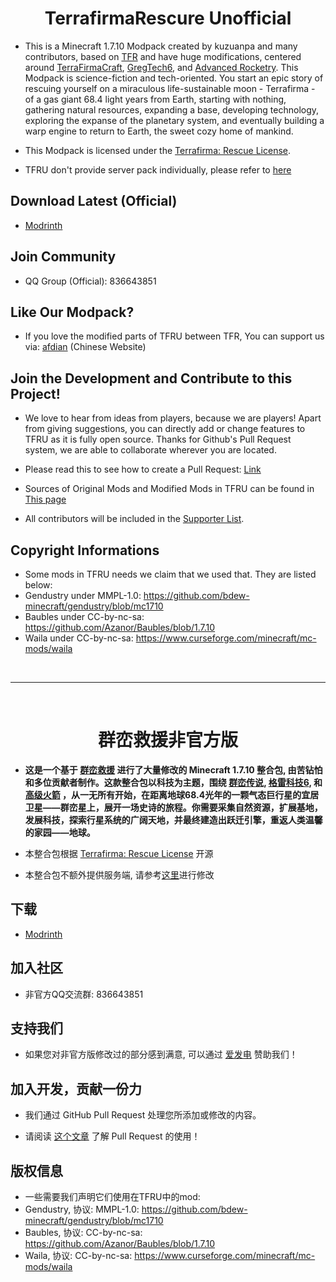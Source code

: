 <!--<p align="center"><img src="https://i.imgur.com/QOZGF4P.png" alt="Logo" width="150"></p>

<h1 align="center">TerrafirmaRescure Unofficial<br>
<a href="https://www.mcbbs.net/thread-977365-1-1.html"><img src="https://img.shields.io/endpoint?style=flat-square&url=https%3A%2F%2Finfo.teammoeg.com%2Ftfrdownloads.json" alt="MCBBS Downloads"></a>
	<a href="https://www.curseforge.com/minecraft/modpacks/terrafirma-rescue"><img src="http://cf.way2muchnoise.eu/title/terrafirma-rescue.svg?badge_style=flat" alt="Curseforge Title"></a>
    <a href="https://www.curseforge.com/minecraft/modpacks/terrafirma-rescue"><img src="http://cf.way2muchnoise.eu/full_terrafirma-rescue_downloads.svg?badge_style=flat" alt="Curseforge Downloads"></a>
    <a href="https://www.curseforge.com/minecraft/modpacks/terrafirma-rescue"><img src="http://cf.way2muchnoise.eu/versions/For%20MC_terrafirma-rescue_all.svg?badge_style=flat" alt="Curseforge Versions"></a><br>
	<a href="https://github.com/kuzuanpa/Modpack-TerraFirma-Rescue-Unofficial/blob/master/LICENSE"><img src="https://img.shields.io/badge/license-tfr%20license-brightgreen?style=flat-square" alt="License"></a>
	<a href="https://github.com/kuzuanpa/Modpack-TerraFirma-Rescue-Unofficial/releases"><img src="https://img.shields.io/github/tag/TerraFirmaRescue/TerraFirma-Rescue-Modpack?style=flat-square" alt="Tags"></a>
	<a href="https://discord.gg/BWn6E94"><img src="https://img.shields.io/badge/discord-chat%20with%20players-pink?style=flat-square" alt="Discord"></a>
	<a href="https://www.patreon.com/TeamMoegProjects"><img src="https://img.shields.io/badge/patreon-support%20the%20devs-orange.svg?style=flat-square" alt="Patreon"></a>
	<a href="https://afdian.net/@teammoeg"><img src="https://img.shields.io/badge/爱发电-赞助我们-blueviolet.svg?style=flat-square" alt="Patreon"></a>
</h1>-->

<h1 align="center">TerrafirmaRescure Unofficial</h1>

- This is a Minecraft 1.7.10 Modpack created by kuzuanpa and many contributors, based on [TFR](https://github.com/TerraFirmaRescue/TerraFirma-Rescue-Modpack) and have huge modifications, centered around [TerraFirmaCraft](https://www.curseforge.com/minecraft/mc-mods/tfcraft), [GregTech6](https://mechaenetia.com/downloads/), and [Advanced Rocketry](https://www.curseforge.com/minecraft/mc-mods/advanced-rocketry). This Modpack is science-fiction and tech-oriented.
  You start an epic story of rescuing yourself on a miraculous life-sustainable moon - Terrafirma - of a gas giant 68.4 light years from Earth,
  starting with nothing, gathering natural resources, expanding a base, developing technology, exploring the expanse of the planetary system,
  and eventually building a warp engine to return to Earth, the sweet cozy home of mankind.

- This Modpack is licensed under the [Terrafirma: Rescue License](https://github.com/TerraFirmaRescue/TerraFirma-Rescue-Modpack/blob/master/LICENSE). 

- TFRU don't provide server pack individually, please refer to [here](./docs/tfru/server.txt)

## Download Latest (Official)

- [Modrinth](https://modrinth.com/modpack/tfru)

## Join Community

- QQ Group (Official): 836643851

## Like Our Modpack?
- If you love the modified parts of TFRU between TFR, You can support us via: [afdian](https://afdian.com/@kuzuanpa) (Chinese Website)

<!--## Support Localization

- Visit the [Localization Port](https://github.com/TerraFirmaRescue/TFR-Localization) of quests for Terrafirma: Rescue. 
  All contributors will be included in the [Supporter List](https://github.com/kuzuanpa/Modpack-TerraFirma-Rescue-Unofficial/blob/master/supporterlist.txt).
-->
## Join the Development and Contribute to this Project!

- We love to hear from ideas from players, because we are players!
  Apart from giving suggestions, you can directly add or change features to TFRU as it is fully open source.
  Thanks for Github's Pull Request system, we are able to collaborate wherever you are located.

- Please read this to see how to create a Pull Request: [Link](https://docs.github.com/en/github/collaborating-with-issues-and-pull-requests/creating-a-pull-request)

- Sources of Original Mods and Modified Mods in TFRU can be found in [This page](https://github.com/kuzuanpa/)

- All contributors will be included in the [Supporter List](https://github.com/kuzuanpa/Modpack-TerraFirma-Rescue-Unofficial/blob/master/contributorList-TFRU.txt).

## Copyright Informations

- Some mods in TFRU needs we claim that we used that. They are listed below:
- Gendustry under MMPL-1.0: https://github.com/bdew-minecraft/gendustry/blob/mc1710
- Baubles under CC-by-nc-sa: https://github.com/Azanor/Baubles/blob/1.7.10
- Waila under CC-by-nc-sa: https://www.curseforge.com/minecraft/mc-mods/waila


<br>

---

<br>

<!--<p align="center"><img src="https://i.imgur.com/QOZGF4P.png" alt="Logo" width="150"></p>-->
<h1 align="center">群峦救援非官方版 </h1>
<!--<a href="https://www.mcbbs.net/thread-977365-1-1.html"><img src="https://img.shields.io/endpoint?style=flat-square&url=https%3A%2F%2Finfo.teammoeg.com%2Ftfrdownloads.json" alt="MCBBS Downloads"></a>
    <a href="https://www.curseforge.com/minecraft/modpacks/terrafirma-rescue"><img src="http://cf.way2muchnoise.eu/title/terrafirma-rescue.svg?badge_style=flat" alt="Curseforge Title"></a>
    <a href="https://www.curseforge.com/minecraft/modpacks/terrafirma-rescue"><img src="http://cf.way2muchnoise.eu/full_terrafirma-rescue_次下载.svg?badge_style=flat" alt="Curseforge Downloads"></a>
    <a href="https://www.curseforge.com/minecraft/modpacks/terrafirma-rescue"><img src="http://cf.way2muchnoise.eu/versions/For%20MC_terrafirma-rescue_all.svg?badge_style=flat" alt="Curseforge Versions"></a><br>
	<a href="https://github.com/kuzuanpa/Modpack-TerraFirma-Rescue-Unofficial/blob/master/LICENSE"><img src="https://img.shields.io/badge/开源协议-tfr%20协议-brightgreen?style=flat-square" alt="License"></a>
	<a href="https://github.com/kuzuanpa/Modpack-TerraFirma-Rescue-Unofficial/issues"><img src="https://img.shields.io/github/issues/TerraFirmaRescue/TerraFirma-Rescue-Modpack?style=flat-square" alt="Issues"></a>
	<a href="https://github.com/kuzuanpa/Modpack-TerraFirma-Rescue-Unofficial/releases"><img src="https://img.shields.io/github/tag/TerraFirmaRescue/TerraFirma-Rescue-Modpack?style=flat-square" alt="Tags"></a>
	<a href="https://discord.gg/BWn6E94"><img src="https://img.shields.io/badge/discord-和玩家聊天-pink?style=flat-square" alt="Discord"></a>
	<a href="https://www.patreon.com/TeamMoegProjects"><img src="https://img.shields.io/badge/patreon-赞助我们-orange.svg?style=flat-square" alt="Patreon"></a>
	<a href="https://afdian.net/@teammoeg"><img src="https://img.shields.io/badge/爱发电-赞助我们-blueviolet.svg?style=flat-square" alt="Patreon"></a><br>
-->

- **这是一个基于 [群峦救援](https://github.com/TerraFirmaRescue/TerraFirma-Rescue-Modpack) 进行了大量修改的 Minecraft 1.7.10 整合包, 由苦钻怕和多位贡献者制作。这款整合包以科技为主题，围绕 [群峦传说](https://www.curseforge.com/minecraft/mc-mods/tfcraft), [格雷科技6](https://mechaenetia.com/downloads/), 和 [高级火箭](https://www.curseforge.com/minecraft/mc-mods/advanced-rocketry) ，从一无所有开始，在距离地球68.4光年的一颗气态巨行星的宜居卫星——群峦星上，展开一场史诗的旅程。你需要采集自然资源，扩展基地，发展科技，探索行星系统的广阔天地，并最终建造出跃迁引擎，重返人类温馨的家园——地球。**

- 本整合包根据 [Terrafirma: Rescue License](https://github.com/TerraFirmaRescue/TerraFirma-Rescue-Modpack/blob/master/LICENSE) 开源

- 本整合包不额外提供服务端, 请参考[这里](./docs/tfru/server.txt)进行修改

## 下载

- [Modrinth](https://modrinth.com/modpack/tfru)

## 加入社区

- 非官方QQ交流群: 836643851

## 支持我们
- 如果您对非官方版修改过的部分感到满意, 可以通过 [爱发电](https://afdian.com/@kuzuanpa) 赞助我们！

## 加入开发，贡献一份力

- 我们通过 GitHub Pull Request 处理您所添加或修改的内容。

- 请阅读 [这个文章](https://github.com/geeeeeeeeek/git-recipes/wiki/3.3-%E5%88%9B%E5%BB%BA-Pull-Request) 了解 Pull Request 的使用！

## 版权信息

- 一些需要我们声明它们使用在TFRU中的mod:
- Gendustry, 协议: MMPL-1.0: https://github.com/bdew-minecraft/gendustry/blob/mc1710
- Baubles, 协议: CC-by-nc-sa: https://github.com/Azanor/Baubles/blob/1.7.10
- Waila, 协议: CC-by-nc-sa: https://www.curseforge.com/minecraft/mc-mods/waila
